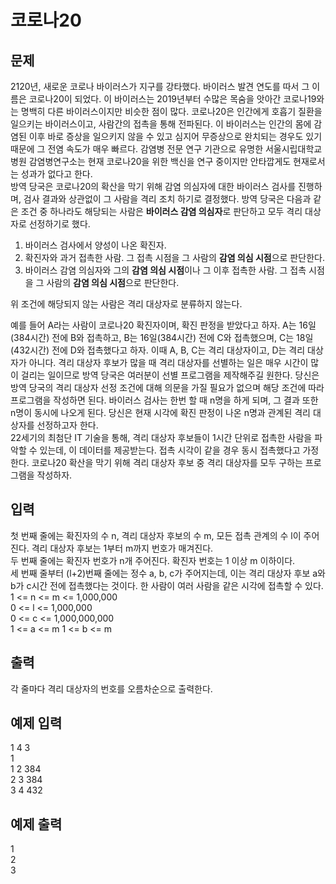 # 코로나20

## 문제

2120년, 새로운 코로나 바이러스가 지구를 강타했다.
바이러스 발견 연도를 따서 그 이름은 코로나20이 되었다.
이 바이러스는 2019년부터 수많은 목숨을 앗아간 코로나19와는 명백히 다른 바이러스이지만 비슷한 점이 많다.
코로나20은 인간에게 호흡기 질환을 일으키는 바이러스이고, 사람간의 접촉을 통해 전파된다.
이 바이러스는 인간의 몸에 감염된 이후 바로 증상을 일으키지 않을 수 있고 심지어 무증상으로 완치되는 경우도 있기 때문에 그 전염 속도가 매우 빠르다.
감염병 전문 연구 기관으로 유명한 서울시립대학교병원 감염병연구소는 현재 코로나20을 위한 백신을 연구 중이지만 안타깝게도 현재로서는 성과가 없다고 한다.  
방역 당국은 코로나20의 확산을 막기 위해 감염 의심자에 대한 바이러스 검사를 진행하며, 검사 결과와 상관없이 그 사람을 격리 조치 하기로 결정했다.
방역 당국은 다음과 같은 조건 중 하나라도 해당되는 사람은 **바이러스 감염 의심자**로 판단하고 모두 격리 대상자로 선정하기로 했다.  
1. 바이러스 검사에서 양성이 나온 확진자.  
2. 확진자와 과거 접촉한 사람. 그 접촉 시점을 그 사람의 **감염 의심 시점**으로 판단한다.  
3. 바이러스 감염 의심자와 그의 **감염 의심 시점**이나 그 이후 접촉한 사람. 그 접촉 시점을 그 사람의 **감염 의심 시점**으로 판단한다.  

위 조건에 해당되지 않는 사람은 격리 대상자로 분류하지 않는다.

예를 들어 A라는 사람이 코로나20 확진자이며, 확진 판정을 받았다고 하자.
A는 16일(384시간) 전에 B와 접촉하고, B는 16일(384시간) 전에 C와 접촉했으며, C는 18일(432시간) 전에 D와 접촉했다고 하자. 이때 A, B, C는 격리 대상자이고, D는 격리 대상자가 아니다.
격리 대상자 후보가 많을 때 격리 대상자를 선별하는 일은 매우 시간이 많이 걸리는 일이므로 방역 당국은 여러분이 선별 프로그램을 제작해주길 원한다.
당신은 방역 당국의 격리 대상자 선정 조건에 대해 의문을 가질 필요가 없으며 해당 조건에 따라 프로그램을 작성하면 된다.
바이러스 검사는 한번 할 때 n명을 하게 되며, 그 결과 또한 n명이 동시에 나오게 된다.
당신은 현재 시각에 확진 판정이 나온 n명과 관계된 격리 대상자를 선정하고자 한다.  
22세기의 최첨단 IT 기술을 통해, 격리 대상자 후보들이 1시간 단위로 접촉한 사람을 파악할 수 있는데, 이 데이터를 제공받는다.
접촉 시각이 같을 경우 동시 접촉했다고 가정한다.
코로나20 확산을 막기 위해 격리 대상자 후보 중 격리 대상자를 모두 구하는 프로그램을 작성하자.

## 입력
첫 번째 줄에는 확진자의 수 n, 격리 대상자 후보의 수 m, 모든 접촉 관계의 수 l이 주어진다.
격리 대상자 후보는 1부터 m까지 번호가 매겨진다.  
두 번째 줄에는 확진자 번호가 n개 주어진다.
확진자 번호는 1 이상 m 이하이다.  
세 번째 줄부터 (l+2)번째 줄에는 정수 a, b, c가 주어지는데, 이는 격리 대상자 후보 a와 b가 c시간 전에 접촉했다는 것이다.
한 사람이 여러 사람을 같은 시각에 접촉할 수 있다.  
1 <= n <= m <= 1,000,000  
0 <= l <= 1,000,000  
0 <= c <= 1,000,000,000  
1 <= a <= m
1 <= b <= m

## 출력
각 줄마다 격리 대상자의 번호를 오름차순으로 출력한다.

## 예제 입력
1 4 3  
1  
1 2 384  
2 3 384  
3 4 432  

## 예제 출력
1  
2  
3
